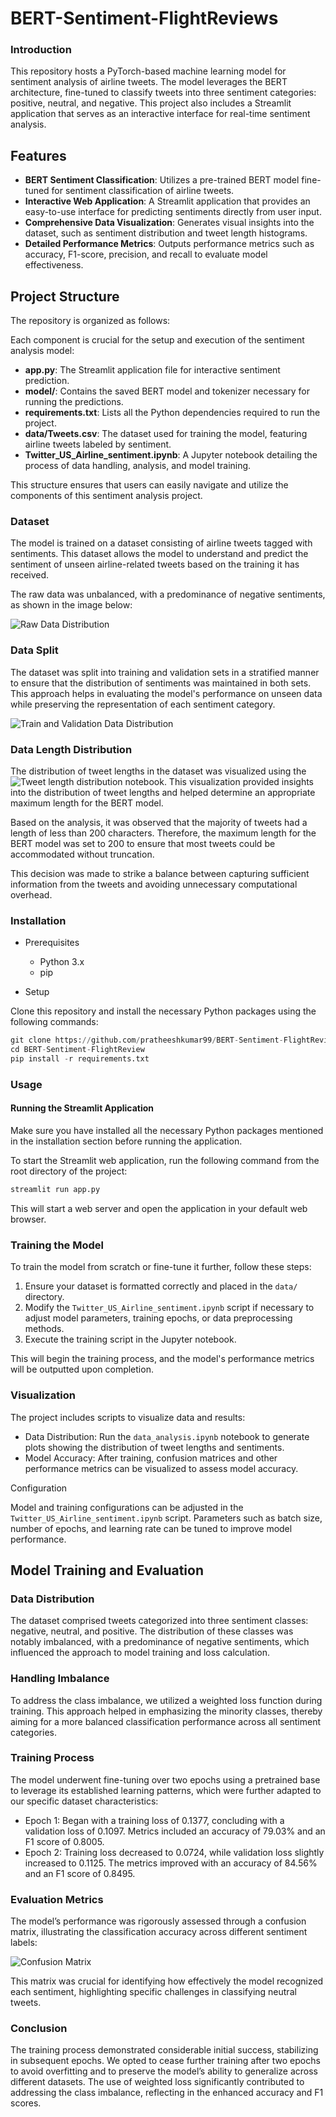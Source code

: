# BERT-Sentiment-FlightReviews




### Introduction

This repository hosts a PyTorch-based machine learning model for sentiment analysis of airline tweets. The model leverages the BERT architecture, fine-tuned to classify tweets into three sentiment categories: positive, neutral, and negative. This project also includes a Streamlit application that serves as an interactive interface for real-time sentiment analysis.

## Features

- **BERT Sentiment Classification**: Utilizes a pre-trained BERT model fine-tuned for sentiment classification of airline tweets.
- **Interactive Web Application**: A Streamlit application that provides an easy-to-use interface for predicting sentiments directly from user input.
- **Comprehensive Data Visualization**: Generates visual insights into the dataset, such as sentiment distribution and tweet length histograms.
- **Detailed Performance Metrics**: Outputs performance metrics such as accuracy, F1-score, precision, and recall to evaluate model effectiveness.

## Project Structure

The repository is organized as follows:

Each component is crucial for the setup and execution of the sentiment analysis model:
- **app.py**: The Streamlit application file for interactive sentiment prediction.
- **model/**: Contains the saved BERT model and tokenizer necessary for running the predictions.
- **requirements.txt**: Lists all the Python dependencies required to run the project.
- **data/Tweets.csv**: The dataset used for training the model, featuring airline tweets labeled by sentiment.
- **Twitter_US_Airline_sentiment.ipynb**: A Jupyter notebook detailing the process of data handling, analysis, and model training.

This structure ensures that users can easily navigate and utilize the components of this sentiment analysis project.

### Dataset

The model is trained on a dataset consisting of airline tweets tagged with sentiments. This dataset allows the model to understand and predict the sentiment of unseen airline-related tweets based on the training it has received.

The raw data was unbalanced, with a predominance of negative sentiments, as shown in the image below:

![Raw Data Distribution](Images/Raw_data_distribution.png)


### Data Split

The dataset was split into training and validation sets in a stratified manner to ensure that the distribution of sentiments was maintained in both sets. This approach helps in evaluating the model's performance on unseen data while preserving the representation of each sentiment category.

![Train and Validation Data Distribution](Images/Train_val_data_distribution.png)


### Data Length Distribution

The distribution of tweet lengths in the dataset was visualized using the ![Tweet length distribution](Images/Tweet_len_visuaization.png) notebook. This visualization provided insights into the distribution of tweet lengths and helped determine an appropriate maximum length for the BERT model.

Based on the analysis, it was observed that the majority of tweets had a length of less than 200 characters. Therefore, the maximum length for the BERT model was set to 200 to ensure that most tweets could be accommodated without truncation.

This decision was made to strike a balance between capturing sufficient information from the tweets and avoiding unnecessary computational overhead.

### Installation

- Prerequisites
    - Python 3.x
    - pip

- Setup

Clone this repository and install the necessary Python packages using the following commands:

```python
git clone https://github.com/pratheeshkumar99/BERT-Sentiment-FlightReview.git
cd BERT-Sentiment-FlightReview
pip install -r requirements.txt
```

### Usage

#### Running the Streamlit Application

Make sure you have installed all the necessary Python packages mentioned in the installation section before running the application.

To start the Streamlit web application, run the following command from the root directory of the project:

```bash
streamlit run app.py
```

This will start a web server and open the application in your default web browser.

### Training the Model

To train the model from scratch or fine-tune it further, follow these steps:

1. Ensure your dataset is formatted correctly and placed in the `data/` directory.
2. Modify the `Twitter_US_Airline_sentiment.ipynb` script if necessary to adjust model parameters, training epochs, or data preprocessing methods.
3. Execute the training script in the Jupyter notebook.

This will begin the training process, and the model's performance metrics will be outputted upon completion.

### Visualization

The project includes scripts to visualize data and results:

- Data Distribution: Run the `data_analysis.ipynb` notebook to generate plots showing the distribution of tweet lengths and sentiments.
- Model Accuracy: After training, confusion matrices and other performance metrics can be visualized to assess model accuracy.

Configuration

Model and training configurations can be adjusted in the `Twitter_US_Airline_sentiment.ipynb` script. Parameters such as batch size, number of epochs, and learning rate can be tuned to improve model performance.


## Model Training and Evaluation

### Data Distribution

The dataset comprised tweets categorized into three sentiment classes: negative, neutral, and positive. The distribution of these classes was notably imbalanced, with a predominance of negative sentiments, which influenced the approach to model training and loss calculation.



### Handling Imbalance

To address the class imbalance, we utilized a weighted loss function during training. This approach helped in emphasizing the minority classes, thereby aiming for a more balanced classification performance across all sentiment categories.

### Training Process

The model underwent fine-tuning over two epochs using a pretrained base to leverage its established learning patterns, which were further adapted to our specific dataset characteristics:

- Epoch 1: Began with a training loss of 0.1377, concluding with a validation loss of 0.1097. Metrics included an accuracy of 79.03% and an F1 score of 0.8005.
- Epoch 2: Training loss decreased to 0.0724, while validation loss slightly increased to 0.1125. The metrics improved with an accuracy of 84.56% and an F1 score of 0.8495.

### Evaluation Metrics

The model’s performance was rigorously assessed through a confusion matrix, illustrating the classification accuracy across different sentiment labels:

![Confusion Matrix](Images/confusion_matrix.png)

This matrix was crucial for identifying how effectively the model recognized each sentiment, highlighting specific challenges in classifying neutral tweets.

### Conclusion

The training process demonstrated considerable initial success, stabilizing in subsequent epochs. We opted to cease further training after two epochs to avoid overfitting and to preserve the model’s ability to generalize across different datasets. The use of weighted loss significantly contributed to addressing the class imbalance, reflecting in the enhanced accuracy and F1 scores.
